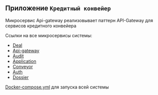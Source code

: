 ## Приложение `Кредитный конвейер`
Микросервис Api-gateway реализовывает паттерн API-Gateway для сервисов кредитного конвейера
  
Ссылки на все микросервисы системы:
* [Deal](https://github.com/dashaVav/deal)
* [Api-gateway](https://github.com/dashaVav/api-gateway)
* [Audit](https://github.com/dashaVav/audit)
* [Application](https://github.com/dashaVav/application)
* [Conveyor](https://github.com/dashaVav/conveyor)
* [Auth](https://github.com/dashaVav/auth)
* [Dossier](https://github.com/dashaVav/dossier)

[Docker-compose.yml](https://github.com/dashaVav/deal/blob/master/compose.yml) для запуска всей системы
